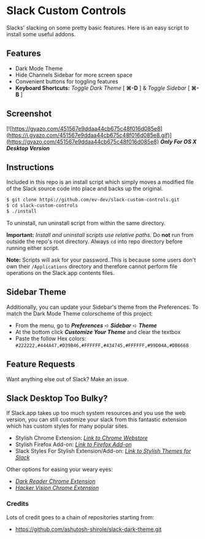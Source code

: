 # Slack Custom Controls
Slacks' slacking on some pretty basic features. Here is an easy script to install some useful addons.

## Features
- Dark Mode Theme
- Hide Channels Sidebar for more screen space
- Convenient buttons for toggling features
- **Keyboard Shortcuts:**  _Toggle Dark Theme_ [ **⌘-D** ] & _Toggle Sidebar_ [ **⌘-B** ]

## Screenshot
[![https://gyazo.com/451567e9ddaa44cb675c48f016d085e8](https://i.gyazo.com/451567e9ddaa44cb675c48f016d085e8.gif)](https://gyazo.com/451567e9ddaa44cb675c48f016d085e8)
**_Only For OS X Desktop Version_**

## Instructions
Included in this repo is an install script which simply moves a modified file of the Slack source code into place and backs up the original.

```bash
$ git clone https://github.com/ev-dev/slack-custom-controls.git
$ cd slack-custom-controls
$ ./install
```

To uninstall, run uninstall script from within the same directory.  

**Important:** _Install and uninstall scripts use relative paths._ Do **not** run from outside the repo's root directory. Always `cd` into repo directory before running either script.  

**Note:** Scripts will ask for your password..This is because some users don't own their `/Applications` directory and therefore cannot perform file operations on the Slack.app contents files.

## Sidebar Theme
Additionally, you can update your Sidebar's theme from the Preferences. To match the Dark Mode Theme colorscheme of this project:
- From the menu, go to **_Preferences_** ➪ **_Sidebar_** ➪ **_Theme_**
- At the bottom click **_Customize Your Theme_** and clear the textbox
- Paste the follow Hex colors:  
`#222222,#444A47,#D39B46,#FFFFFF,#434745,#FFFFFF,#99D04A,#DB6668`

## Feature Requests
Want anything else out of Slack? Make an issue.

## Slack Desktop Too **Bulky**?
If Slack.app takes up too much system resources and you use the web version, you can still customize your slack from this fantastic extension which has custom styles for many popular sites.
- Stylish Chrome Extension:  [_Link to Chrome Webstore_](https://chrome.google.com/webstore/detail/stylish-custom-themes-for/fjnbnpbmkenffdnngjfgmeleoegfcff)
- Stylish Firefox Add-on:  [_Link to Firefox Add-on_](https://addons.mozilla.org/en-US/firefox/addon/stylish/)
- Slack Styles For Stylish Extension/Add-on:  [_Link to Stylish Themes for Slack_](https://userstyles.org/styles/browse?search_terms=slack)  
  
Other options for easing your weary eyes:
- [_Dark Reader Chrome Extension_](https://chrome.google.com/webstore/detail/dark-reader/eimadpbcbfnmbkopoojfekhnkhdbieeh)
- [_Hacker Vision Chrome Extension_](https://chrome.google.com/webstore/detail/hacker-vision/fommidcneendjonelhhhkmoekeicedej)

### Credits
Lots of credit goes to a chain of repositories starting from:
- https://github.com/ashutosh-shirole/slack-dark-theme.git
